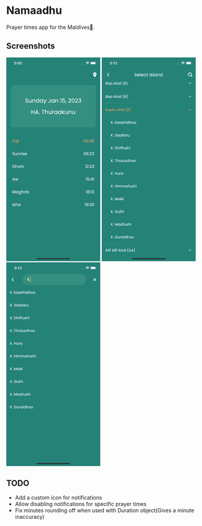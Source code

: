 # Namaadhu

Prayer times app for the Maldives🌴.

## Screenshots

<p float="left">
  <img src=".github/home_screen.png" width="250">

  <img src=".github/island_selection_screen.png" width="250">

  <img src=".github/search_screen.png" width="250">
</p>

## TODO

- Add a custom icon for notifications
- Allow disabling notifications for specific prayer times
- Fix minutes rounding off when used with Duration object(Gives a minute inaccuracy)
